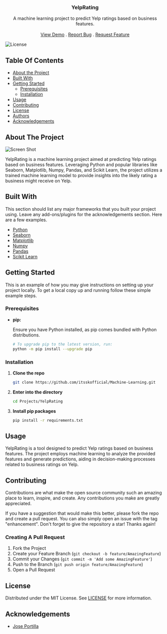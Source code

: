 <br/>
<p align="center">

  <h3 align="center">YelpRating</h3>

  <p align="center">
    A machine learning project to predict Yelp ratings based on business features.
    <br/>
    <br/>
    <a href="https://github.com/itsskofficial/Machine-Learning">View Demo</a>
    .
    <a href="https://github.com/itsskofficial/Machine-Learning/issues">Report Bug</a>
    .
    <a href="https://github.com/itsskofficial/Machine-Learning/issues">Request Feature</a>
  </p>
</p>

![License](https://img.shields.io/github/license/itsskofficial/Machine-Learning) 

## Table Of Contents

* [About the Project](#about-the-project)
* [Built With](#built-with)
* [Getting Started](#getting-started)
  * [Prerequisites](#prerequisites)
  * [Installation](#installation)
* [Usage](#usage)
* [Contributing](#contributing)
* [License](#license)
* [Authors](#authors)
* [Acknowledgements](#acknowledgements)

## About The Project

![Screen Shot](yelp-rating.png)

YelpRating is a machine learning project aimed at predicting Yelp ratings based on business features. Leveraging Python and popular libraries like Seaborn, Matplotlib, Numpy, Pandas, and Scikit Learn, the project utilizes a trained machine learning model to provide insights into the likely rating a business might receive on Yelp.

## Built With

This section should list any major frameworks that you built your project using. Leave any add-ons/plugins for the acknowledgements section. Here are a few examples.

* [Python](https://python.org)
* [Seaborn](https://seaborn.pydata.org/)
* [Matplotlib](https://matplotlib.org/)
* [Numpy](https://numpy.org/)
* [Pandas](https://pandas.pydata.org/)
* [Scikit Learn](https://scikit-learn.org/)

## Getting Started

This is an example of how you may give instructions on setting up your project locally.
To get a local copy up and running follow these simple example steps.

### Prerequisites

* **pip:**
  
  Ensure you have Python installed, as pip comes bundled with Python distributions.

  ```sh
  # To upgrade pip to the latest version, run:
  python -m pip install --upgrade pip


### Installation

1. **Clone the repo**

    ```sh
    git clone https://github.com/itsskofficial/Machine-Learning.git
    ```

2. **Enter into the directory**
    ```sh
    cd Projects/YelpRating
    ```

3. **Install pip packages**

    ```sh
    pip install -r requirements.txt
    ```

## Usage

YelpRating is a tool designed to predict Yelp ratings based on business features. The project employs machine learning to analyze the provided features and generate predictions, aiding in decision-making processes related to business ratings on Yelp.

## Contributing

Contributions are what make the open source community such an amazing place to learn, inspire, and create. Any contributions you make are greatly appreciated.

If you have a suggestion that would make this better, please fork the repo and create a pull request. You can also simply open an issue with the tag "enhancement". Don't forget to give the repository a star! Thanks again!

### Creating A Pull Request

1. Fork the Project
2. Create your Feature Branch (`git checkout -b feature/AmazingFeature`)
3. Commit your Changes (`git commit -m 'Add some AmazingFeature'`)
4. Push to the Branch (`git push origin feature/AmazingFeature`)
5. Open a Pull Request

## License

Distributed under the MIT License. See [LICENSE](https://github.com/itsskofficial/Machine-Learning/blob/main/LICENSE.md) for more information.

## Acknowledgements

* [Jose Portilla](https://www.udemy.com/user/joseportilla/)
